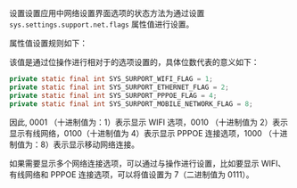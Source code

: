 设置设置应用中网络设置界面选项的状态方法为通过设置 `sys.settings.support.net.flags` 属性值进行设置。

属性值设置规则如下：

该值是通过位操作进行相对于的选项设置的，具体位数代表的意义如下：

```java
private static final int SYS_SURPORT_WIFI_FLAG = 1;
private static final int SYS_SURPORT_ETHERNET_FLAG = 2;
private static final int SYS_SURPORT_PPPOE_FLAG = 4;
private static final int SYS_SURPORT_MOBILE_NETWORK_FLAG = 8;
```

因此, 0001 （十进制值为：1）表示显示 WIFI 选项，0010 （十进制值为 2）表示显示有线网络，0100（十进制值为 4）表示显示 PPPOE 连接选项，1000 （十进制值为：8）表示显示移动网络连接。

如果需要显示多个网络连接选项，可以通过与操作进行设置，比如要显示 WIFI、有线网络和 PPPOE 连接选项，可以将值设置为 7（二进制值为 0111）。

